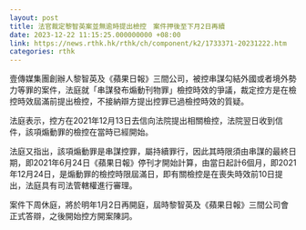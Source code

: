 ```yaml
---
layout: post
title: 法官裁定黎智英案並無逾時提出檢控　案件押後至下月2日再續
date: 2023-12-22 11:15:25.000000000 +08:00
link: https://news.rthk.hk/rthk/ch/component/k2/1733371-20231222.htm
categories: rthk
---
```


壹傳媒集團創辦人黎智英及《蘋果日報》三間公司，被控串謀勾結外國或者境外勢力等罪的案件，法庭就「串謀發布煽動刊物罪」檢控時效的爭議，裁定控方是在檢控時效屆滿前提出檢控，不接納辯方提出控罪已過檢控時效的質疑。

法庭表示，控方在2021年12月13日去信向法院提出相關檢控，法院翌日收到信件，該項煽動罪的檢控在當時已經開始。

法庭又指出，該項煽動罪是串謀控罪，屬持續罪行，因此其時限須由串謀的最終日期，即2021年6月24日《蘋果日報》停刊才開始計算，由當日起計6個月，即2021年12月24日，是煽動罪的檢控時限屆滿日，即有關檢控是在喪失時效前10日提出，法庭具有司法管轄權進行審理。

案件下周休庭，將於明年1月2日再開庭，屆時黎智英及《蘋果日報》三間公司會正式答辯，之後開始控方開案陳詞。
